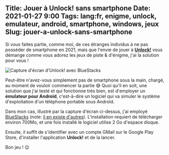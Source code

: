 Title: Jouer à Unlock! sans smartphone
Date: 2021-01-27 9:00
Tags: lang:fr, enigme, unlock, emulateur, android, smartphone, windows, jeux
Slug: jouer-a-unlock-sans-smartphone
---

Si vous faites partie, comme moi, de ces étranges individus à ne pas posséder de smartphone en 2021,
mais que l'envie de jouer à [**Unlock!**](https://www.spacecowboys.fr/unlock)
vous démange comme vous adorez les jeux de piste & d'énigme,
j'ai la solution pour vous !

![Capture d'écran d'Unlock! avec BlueStacks](images/2021/01/unlock.png)

Peut-être n'avez-vous simplement pas de smartphone sous la main, chargé, au moment de vouloir commencer la partie 😅
Quoi qu'il en soit, une solution que j'ai testé et qui fonctionne très bien, est d'employer un **émulateur pour Androïd**,
c'est-à-dire un logiciel qui va simuler le système d'exploitation d'un téléphone portable sous Androïd.

Dans mon cas, illustré par la capture d'écran ci-dessus,
j'ai employé [BlueStacks](https://www.bluestacks.com/fr/index.html) (note: [il en existe d'autres](https://www.clubic.com/os-mobile/android/article-881418-1-meilleurs-emulateurs-android-pc-mac.html)).
L'installation requiert de télécharger environ 700Mo,
et une fois installé le logiciel utilise 2 Go d'espace disque.

Ensuite, il suffit de s'identifier avec un compte GMail sur le Google Play Store,
d'installer l'application **Unlock!** et de la lancer.

Bon jeu ! 😉
